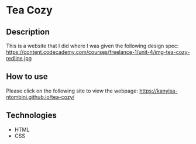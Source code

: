 # Tea Cozy

## Description
This is a website that I did where I was given the following design spec: https://content.codecademy.com/courses/freelance-1/unit-4/img-tea-cozy-redline.jpg

## How to use
Please click on the following site to view the webpage: https://kanyisa-ntombini.github.io/tea-cozy/

## Technologies
- HTML
- CSS